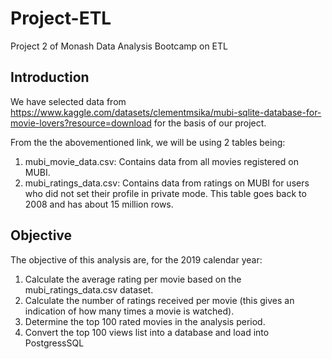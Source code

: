 # Project-ETL
Project 2 of Monash Data Analysis Bootcamp on ETL

## Introduction
We have selected data from https://www.kaggle.com/datasets/clementmsika/mubi-sqlite-database-for-movie-lovers?resource=download for the basis of our project.

From the the abovementioned link, we will be using 2 tables being:
  1. mubi_movie_data.csv: Contains data from all movies registered on MUBI.
  2. mubi_ratings_data.csv: Contains data from ratings on MUBI for users who did not set their profile in private mode.
     This table goes back to 2008 and has about 15 million rows.
     
## Objective
The objective of this analysis are, for the 2019 calendar year:
  1. Calculate the average rating per movie based on the mubi_ratings_data.csv dataset.
  2. Calculate the number of ratings received per movie (this gives an indication of how many times a movie is watched).
  3. Determine the top 100 rated movies in the analysis period.
  4. Convert the top 100 views list into a database and load into PostgressSQL

